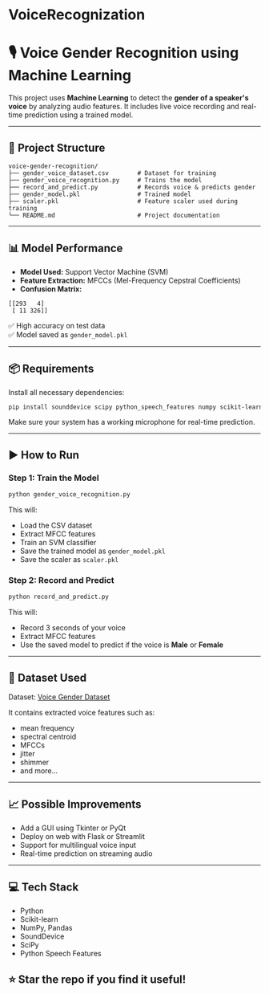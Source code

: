 # VoiceRecognization
# 🎙️ Voice Gender Recognition using Machine Learning

This project uses **Machine Learning** to detect the **gender of a speaker's voice** by analyzing audio features. It includes live voice recording and real-time prediction using a trained model.

---

## 📁 Project Structure

```
voice-gender-recognition/
├── gender_voice_dataset.csv        # Dataset for training
├── gender_voice_recognition.py     # Trains the model
├── record_and_predict.py           # Records voice & predicts gender
├── gender_model.pkl                # Trained model
├── scaler.pkl                      # Feature scaler used during training
└── README.md                       # Project documentation
```

---

## 📊 Model Performance

- **Model Used:** Support Vector Machine (SVM)
- **Feature Extraction:** MFCCs (Mel-Frequency Cepstral Coefficients)
- **Confusion Matrix:**

```
[[293   4]
 [ 11 326]]
```

✅ High accuracy on test data  
✅ Model saved as `gender_model.pkl`

---

## 📦 Requirements

Install all necessary dependencies:

```bash
pip install sounddevice scipy python_speech_features numpy scikit-learn pandas
```

Make sure your system has a working microphone for real-time prediction.

---

## ▶️ How to Run

### Step 1: Train the Model

```bash
python gender_voice_recognition.py
```

This will:
- Load the CSV dataset
- Extract MFCC features
- Train an SVM classifier
- Save the trained model as `gender_model.pkl`
- Save the scaler as `scaler.pkl`

### Step 2: Record and Predict

```bash
python record_and_predict.py
```

This will:
- Record 3 seconds of your voice
- Extract MFCC features
- Use the saved model to predict if the voice is **Male** or **Female**

---

## 📌 Dataset Used

Dataset: [Voice Gender Dataset](https://www.kaggle.com/datasets/primaryobjects/voicegender)

It contains extracted voice features such as:
- mean frequency
- spectral centroid
- MFCCs
- jitter
- shimmer
- and more...

---

## 📈 Possible Improvements

- Add a GUI using Tkinter or PyQt
- Deploy on web with Flask or Streamlit
- Support for multilingual voice input
- Real-time prediction on streaming audio

---

## 💻 Tech Stack

- Python
- Scikit-learn
- NumPy, Pandas
- SoundDevice
- SciPy
- Python Speech Features



## ⭐ Star the repo if you find it useful!
